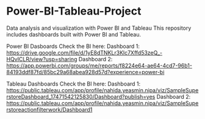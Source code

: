 # Power-BI-Tableau-Project
Data analysis and visualization with Power BI and Tableau
This repository includes dashboards built with Power BI and Tableau.

Power BI Dasboards
Check the BI here:
Dashboard 1:
https://drive.google.com/file/d/1yE8dTNKLr3Klc7Xffd53zeQ_-HQvICLR/view?usp=sharing
Dashboard 2:
https://app.powerbi.com/groups/me/reports/f8224e64-ae64-4cd7-96b1-84193ddf87fd/85bc29a68abea928d57d?experience=power-bi


Tableau Dashboards
Check the BI here:
Dashboard 1:
https://public.tableau.com/app/profile/nahida.yeasmin.nipa/viz/SampleSuperstoreDashboard_17471542125830/Dashboard?publish=yes
Dashboard 2:
https://public.tableau.com/app/profile/nahida.yeasmin.nipa/viz/SampleSuperstoreactionfilterwork/Dashboard1
